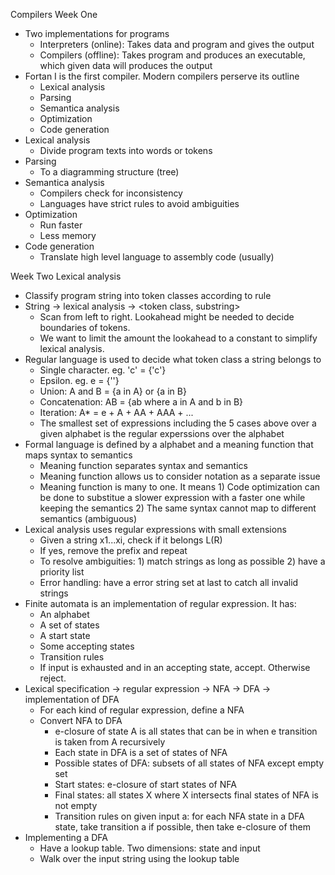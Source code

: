 Compilers
Week One
- Two implementations for programs
  - Interpreters (online): Takes data and program and gives the output
  - Compilers (offline): Takes program and produces an executable, which given data will produces the output
- Fortan I is the first compiler. Modern compilers perserve its outline
  - Lexical analysis
  - Parsing
  - Semantica analysis
  - Optimization
  - Code generation
- Lexical analysis
  - Divide program texts into words or tokens
- Parsing
  - To a diagramming structure (tree)
- Semantica analysis
  - Compilers check for inconsistency
  - Languages have strict rules to avoid ambiguities
- Optimization
  - Run faster
  - Less memory
- Code generation
  - Translate high level language to assembly code (usually)

Week Two
Lexical analysis
- Classify program string into token classes according to rule
- String -> lexical analysis -> <token class, substring>
  - Scan from left to right. Lookahead might be needed to decide boundaries of tokens.
  - We want to limit the amount the lookahead to a constant to simplify lexical analysis.
- Regular language is used to decide what token class a string belongs to
  - Single character. eg. 'c' = {'c'}
  - Epsilon. eg. e = {''}
  - Union: A and B = {a in A} or {a in B}
  - Concatenation: AB = {ab where a in A and b in B}
  - Iteration: A* = e + A + AA + AAA + ...
  - The smallest set of expressions including the 5 cases above over a given alphabet is the regular experssions over the alphabet
- Formal language is defined by a alphabet and a meaning function that maps syntax to semantics
  - Meaning function separates syntax and semantics
  - Meaning function allows us to consider notation as a separate issue
  - Meaning function is many to one. It means 1) Code optimization can be done to substitue a slower expression with a faster one while keeping the semantics 2) The same syntax cannot map to different semantics (ambiguous)
- Lexical analysis uses regular expressions with small extensions
  - Given a string x1...xi, check if it belongs L(R)
  - If yes, remove the prefix and repeat
  - To resolve ambiguities: 1) match strings as long as possible 2) have a priority list
  - Error handling: have a error string set at last to catch all invalid strings
- Finite automata is an implementation of regular expression. It has:
  - An alphabet
  - A set of states
  - A start state
  - Some accepting states
  - Transition rules
  - If input is exhausted and in an accepting state, accept. Otherwise reject.
- Lexical specification -> regular expression -> NFA -> DFA -> implementation of DFA
  - For each kind of regular expression, define a NFA
  - Convert NFA to DFA
    - e-closure of state A is all states that can be in when e transition is taken from A recursively
    - Each state in DFA is a set of states of NFA
    - Possible states of DFA: subsets of all states of NFA except empty set
    - Start states: e-closure of start states of NFA
    - Final states: all states X where X intersects final states of NFA is not empty
    - Transition rules on given input a: for each NFA state in a DFA state, take transition a if possible, then take e-closure of them
- Implementing a DFA
  - Have a lookup table. Two dimensions: state and input
  - Walk over the input string using the lookup table